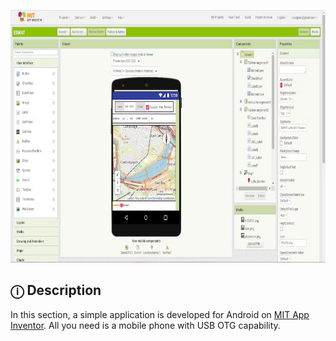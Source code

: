 
<p align="center">
  <img width="750" height="404" src="https://github.com/idreamsi/E5MAT/blob/main/MIT App Inventor/mitapp.jpg?raw=true">
</p>

## ⓘ Description

In this section, a simple application is developed for Android on [MIT App Inventor](http://ai2.appinventor.mit.edu/). All you need is a mobile phone with USB OTG capability.
